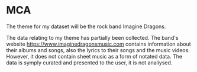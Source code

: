 # MCA
The theme for my dataset will be the rock band Imagine Dragons.

The data relating to my theme has partially been collected. The band's website https://www.imaginedragonsmusic.com contains information about their albums and songs, also the lyrics to their songs and the music videos. However, it does not contain sheet music as a form of notated data. The data is symply curated and presented to the user, it is not analiysed. 
